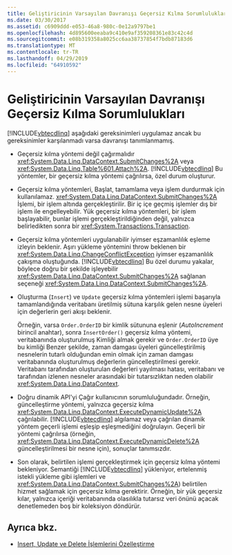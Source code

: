 ```yaml
---
title: Geliştiricinin Varsayılan Davranışı Geçersiz Kılma Sorumlulukları
ms.date: 03/30/2017
ms.assetid: c6909ddd-e053-46a8-980c-0e12a9797be1
ms.openlocfilehash: 4d895600eeaba9c410e9af359208361e83c42c4d
ms.sourcegitcommit: e08b319358a8025cc6aa38737854f7bdb87183d6
ms.translationtype: MT
ms.contentlocale: tr-TR
ms.lasthandoff: 04/29/2019
ms.locfileid: "64910592"
---
```

# <a name="responsibilities-of-the-developer-in-overriding-default-behavior"></a>Geliştiricinin Varsayılan Davranışı Geçersiz Kılma Sorumlulukları
[!INCLUDE[vbtecdlinq](../../../../../../includes/vbtecdlinq-md.md)] aşağıdaki gereksinimleri uygulamaz ancak bu gereksinimler karşılanmadı varsa davranışı tanımlanmamış.  
  
- Geçersiz kılma yöntemi değil çağırmalıdır <xref:System.Data.Linq.DataContext.SubmitChanges%2A> veya <xref:System.Data.Linq.Table%601.Attach%2A>. [!INCLUDE[vbtecdlinq](../../../../../../includes/vbtecdlinq-md.md)] Bu yöntemler, bir geçersiz kılma yöntemi çağrılırsa, özel durum oluşturur.  
  
- Geçersiz kılma yöntemleri, Başlat, tamamlama veya işlem durdurmak için kullanılamaz. <xref:System.Data.Linq.DataContext.SubmitChanges%2A> İşlemi, bir işlem altında gerçekleştirilir. Bir iç içe geçmiş işlemler dış bir işlem ile engelleyebilir. Yük geçersiz kılma yöntemleri, bir işlem başlayabilir, bunlar işlemi gerçekleştirildiğinden değil, yalnızca belirledikten sonra bir <xref:System.Transactions.Transaction>.  
  
- Geçersiz kılma yöntemleri uygulanabilir iyimser eşzamanlılık eşleme izleyin beklenir. Aşırı yükleme yöntemini throw beklenen bir <xref:System.Data.Linq.ChangeConflictException> iyimser eşzamanlılık çakışma oluştuğunda. [!INCLUDE[vbtecdlinq](../../../../../../includes/vbtecdlinq-md.md)] Bu özel durumu yakalar, böylece doğru bir şekilde işleyebilir <xref:System.Data.Linq.DataContext.SubmitChanges%2A> sağlanan seçeneği <xref:System.Data.Linq.DataContext.SubmitChanges%2A>.  
  
- Oluşturma (`Insert`) ve `Update` geçersiz kılma yöntemleri işlemi başarıyla tamamlandığında veritabanı üretilmiş sütuna karşılık gelen nesne üyeleri için değerlerin geri akışı beklenir.  
  
     Örneğin, varsa `Order.OrderID` bir kimlik sütununa eşlenir (*AutoIncrement* birincil anahtar), sonra `InsertOrder()` geçersiz kılma yöntemi, veritabanında oluşturulmuş Kimliği almak gerekir ve `Order.OrderID` üye bu kimliği Benzer şekilde, zaman damgası üyeleri güncelleştirilmiş nesnelerin tutarlı olduğundan emin olmak için zaman damgası veritabanında oluşturulmuş değerlerin güncelleştirilmesi gerekir. Veritabanı tarafından oluşturulan değerleri yayılması hatası, veritabanı ve tarafından izlenen nesneler arasındaki bir tutarsızlıktan neden olabilir <xref:System.Data.Linq.DataContext>.  
  
- Doğru dinamik API'yi Çağır kullanıcının sorumluluğundadır. Örneğin, güncelleştirme yöntemi, yalnızca geçersiz kılma <xref:System.Data.Linq.DataContext.ExecuteDynamicUpdate%2A> çağrılabilir. [!INCLUDE[vbtecdlinq](../../../../../../includes/vbtecdlinq-md.md)] algılamaz veya çağrılan dinamik yöntem geçerli işlemi eşleşip eşleşmediğini doğrulayın. Geçerli bir yöntemi çağrılırsa (örneğin, <xref:System.Data.Linq.DataContext.ExecuteDynamicDelete%2A> güncelleştirilmesi bir nesne için), sonuçlar tanımsızdır.  
  
- Son olarak, belirtilen işlemi gerçekleştirmek için geçersiz kılma yöntemi bekleniyor. Semantiği [!INCLUDE[vbtecdlinq](../../../../../../includes/vbtecdlinq-md.md)] yükleniyor, ertelenmiş istekli yükleme gibi işlemleri ve <xref:System.Data.Linq.DataContext.SubmitChanges%2A>) belirtilen hizmet sağlamak için geçersiz kılma gerektirir. Örneğin, bir yük geçersiz kılar, yalnızca içeriği veritabanında olasılıkla tutarsız veri önünü açacak denetlemeden boş bir koleksiyon döndürür.  
  
## <a name="see-also"></a>Ayrıca bkz.

- [Insert, Update ve Delete İşlemlerini Özelleştirme](../../../../../../docs/framework/data/adonet/sql/linq/customizing-insert-update-and-delete-operations.md)
